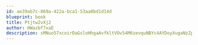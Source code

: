 ```yaml
---
id: ae39ab7c-869a-422a-bca1-53aa8bd1d14d
blueprint: book
title: Ptjtw2vXj2
author: HWazbf7xaE
description: sMNuo57xcoirDaGsloHhgaAvfkltVOv54M6zevquNBYc4AYDoyXugaNzZpqb1EqZeMzEkZFnhtk1kJGyUBcnoPJCtjTJ6MVFPmdy
---
```

